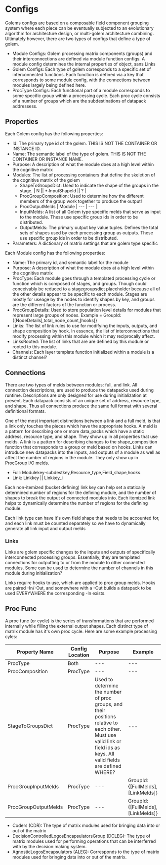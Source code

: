 # Configs

Golems configs are based on a composable field component grouping system where each piece can be eventually subjected to an evolutionary algorithm for architecture design, or multi-golem architecture combining. Ultimately however, there are two types of configs that define a type of golem.

- Module Configs: Golem processing matrix components (groups) and their interconnections are defined via module function configs. A module config determines the internal properties of object, sans Links
- Golem Configs: Each type of golem corresponds to a specific set of interconnected functions. Each function is defined via a key that corresponds to some module config, with the connections between modules largely being defined here.
- ProcType Configs: Each functional part of a module corresponds to some specific group within a processing cycle. Each proc cycle consists of a number of groups which are the subdestinations of datapack addressess.

## Properties

Each Golem config has the following properties:

- Id: The primary type id of the golem. THIS IS NOT THE CONTAINER OR INSTANCE ID.
- Name: The semantic label of the type of golem. THIS IS NOT THE CONTAINER OR INSTANCE NAME.
- Purpose: A description of what the module does at a high level within the cognitive matrix
- Modules: The list of processing containers that define the skeletion of the cognitive matrix of the golem
  - ShapeToGroupsDict: Used to indicate the shape of the groups in the stage. | N || *:InputShapeId || ? |
  - ProcGroupComposition: Used to determine how the different members of the group work together to produce the output!
  - ProcOutputMelds | Module | --- | --- |
  - InputMelds: A list of all Golem type specific melds that serve as input to the module. These use specific group ids in order to be distributed.
  - OutputMelds: The primary output key value tuples. Defines the total sets of shapes used by each processing group as outputs. These use specific group ids in order to be distributed.
- Parameters: A dictionary of matrix settings that are golem type specific

Each Module config has the following properties:

- Name: The primary id, and semantic label for the module
- Purpose: A description of what the module does at a high level within the cognitive matrix
- ProcType: Each module goes through a templated processing cycle or function which is composed of stages, and groups. Though could conceivably be reduced to a stagegroupsdict placeholder because all of the other details appear to be specific to each module. Stages are mostly for useage by the nodes to identify shapes by key, and groups are the different factors of the function or process.
- ProcGroupDetails: Used to store population level details for modules that represent large groups of nodes. Example = GroupId: {[NodeDetails],total_node_count,[hooks]}
- Links: The list of link rules to use for modifying the inputs, outputs, and shape composition by hook. In essence, the list of interconnections that modify processing within this module which it may reciprocally affect.
- LinksRooted: The list of links that are are defined by this module or rooted to this module.
- Channels: Each layer template function initialized within a module is a distinct channel?

## Connections

There are two types of melds between modules: full, and link. All connection descriptions, are used to produce the datapacks used during runtime. Descriptions are only designed for use during initialization at present. Each datapack consists of an unique set of address, resource type, and shape. Thus all connections produce the same full format with several definitional formats.

One of the most important distinctions between a link and a full meld, is that a link only touches the pieces which have the appropriate hooks.
A meld is a pattern for describing one or more data_packs which have a static address, resource type, and shape. They show up in all properties that use melds.
A link is a pattern for describing changes to the shape_composition function that corresponds to a group or meld based on hooks. Links can introduce new datapacks into the inputs, and outputs of a module as well as affect the number of regions in the module. They only show up in ProcGroup I/O melds.

- Full: Modulekey-subdestkey,Resource_type,Field_shape,hooks
- Link: Linkkey || Linkkey_i

Each non-itemized (bucket defining) link key can help set a statically determined number of regions for the defining module, and the number of shapes to break the output of connected modules into.
Each itemized link helps to dynamically determine the number of regions for the defining module.

Each link type can have it's own field shape that needs to be accounted for, and each link must be counted separately so we have to dynamically generate all link input and output melds

### Links

Links are golem specific changes to the inputs and outputs of specifically interconnected processing groups. Essentially, they are templated connections for outputting to or from the module to other connected modules. Some can be used to determine the number of channels in this module during initialization?

Links require hooks to use, which are applied to proc group melds. Hooks are paired -In/-Out, and somewhere with a -Out builds a datapack to be used EVERYWHERE the corresponding -In exists.

## Proc Func

A proc func (or cycle) is the series of transformations that are performed internally while filling the external output shapes. Each distinct type of matrix module has it's own proc cycle. Here are some example processing cyles:

| Property Name | Config Location | Purpose | Example |
| --- | --- | --- | --- |
| ProcType | Both | --- | --- |
| ProcComposition | ProcType | --- | --- |
| StageToGroupsDict | ProcType | Used to determine the number of proc groups, and their positions relative to each other. Must use valid link or field ids as keys. All valid fields are defined WHERE? | --- |
| ProcGroupInputMelds | ProcType | --- | GroupId: {[FullMelds],[LinkMelds]} |
| ProcGroupOutputMelds | ProcType | --- | GroupId: {[FullMelds],[LinkMelds]} |

- Coders (CDR): The type of matrix modules used for bringing data into or out of the matrix
- DecisionControlledLogosEncapsulatorsGroup (DCLEG): The type of matrix modules used for performing operations that can be interferred with by the decision making system.
- AgnosticLogosEncapsulators (ALEG): Corresponds to the type of matrix modules used for bringing data into or out of the matrix.

